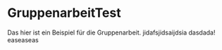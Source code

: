# GruppenarbeitTest


Das hier ist ein Beispiel für die Gruppenarbeit.
jidafsjidsaijdsia
dasdada!
easeaseas
